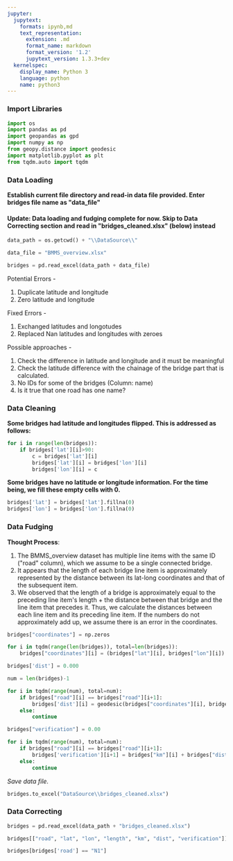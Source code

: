 ```yaml
---
jupyter:
  jupytext:
    formats: ipynb,md
    text_representation:
      extension: .md
      format_name: markdown
      format_version: '1.2'
      jupytext_version: 1.3.3+dev
  kernelspec:
    display_name: Python 3
    language: python
    name: python3
---
```


### Import Libraries

```python
import os
import pandas as pd
import geopandas as gpd
import numpy as np
from geopy.distance import geodesic
import matplotlib.pyplot as plt
from tqdm.auto import tqdm
```

### Data Loading
**Establish current file directory and read-in data file provided. Enter bridges file name as "data_file"**

#### Update: Data loading and fudging complete for now. Skip to Data Correcting section and read in "bridges_cleaned.xlsx" (below) instead

```python
data_path = os.getcwd() + "\\DataSource\\"
```

```python
data_file = "BMMS_overview.xlsx"
```

```python
bridges = pd.read_excel(data_path + data_file)
```

Potential Errors -
1. Duplicate latitude and longitude 
2. Zero latitude and longitude 

Fixed Errors - 
1. Exchanged latitudes and longotudes
2. Replaced Nan latitudes and longitudes with zeroes

Possible approaches - 
1. Check the difference in latitude and longitude and it must be meaningful 
2. Check the latitude difference with the chainage of the bridge part that is calculated. 
3. No IDs for some of the bridges (Column: name)
4. Is it true that one road has one name?


### Data Cleaning
**Some bridges had latitude and longitudes flipped. This is addressed as follows:**

```python
for i in range(len(bridges)):
    if bridges['lat'][i]>90:
        c = bridges['lat'][i] 
        bridges['lat'][i] = bridges['lon'][i] 
        bridges['lon'][i] = c
```

**Some bridges have no latitude or longitude information. For the time being, we fill these empty cells with 0.**

```python
bridges['lat'] = bridges['lat'].fillna(0)
bridges['lon'] = bridges['lon'].fillna(0)
```

### Data Fudging

**Thought Process**:
1. The BMMS_overview dataset has multiple line items with the same ID ("road" column), which we assume to be a single connected bridge.
2. It appears that the length of each bridge line item is approximately represented by the distance between its lat-long coordinates and that of the subsequent item.
3. We observed that the length of a bridge is approximately equal to the preceding line item's length + the distance between that bridge and the line item that precedes it. Thus, we calculate the distances between each line item and its preceding line item. If the numbers do not approximately add up, we assume there is an error in the coordinates.

```python
bridges["coordinates"] = np.zeros

for i in tqdm(range(len(bridges)), total=len(bridges)):
    bridges["coordinates"][i] = (bridges["lat"][i], bridges["lon"][i])
```

```python
bridges['dist'] = 0.000
```

```python
num = len(bridges)-1

for i in tqdm(range(num), total=num):
    if bridges["road"][i] == bridges["road"][i+1]:
        bridges['dist'][i] = geodesic(bridges["coordinates"][i], bridges["coordinates"][i+1]).kilometers
    else:
        continue
```

```python
bridges["verification"] = 0.00
```

```python
for i in tqdm(range(num), total=num):
    if bridges["road"][i] == bridges["road"][i+1]:
        bridges['verification'][i+1] = bridges["km"][i] + bridges["dist"][i]
    else:
        continue
```

*Save data file.*

```python
bridges.to_excel("DataSource\\bridges_cleaned.xlsx")
```

### Data Correcting

```python
bridges = pd.read_excel(data_path + "bridges_cleaned.xlsx")
```

```python
bridges[["road", "lat", "lon", "length", "km", "dist", "verification"]]
```

```python
bridges[bridges['road'] == "N1"]
```

```python

```
